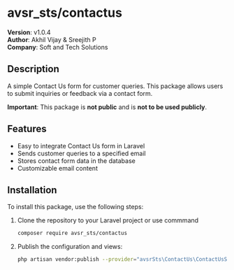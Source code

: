 # avsr_sts/contactus

**Version**: v1.0.4  
**Author**: Akhil Vijay & Sreejith P  
**Company**: Soft and Tech Solutions  

## Description
A simple Contact Us form for customer queries. This package allows users to submit inquiries or feedback via a contact form. 

**Important**: This package is **not public** and is **not to be used publicly**.

## Features
- Easy to integrate Contact Us form in Laravel
- Sends customer queries to a specified email
- Stores contact form data in the database
- Customizable email content

## Installation
To install this package, use the following steps:

1. Clone the repository to your Laravel project or use commmand

    ```bash
    composer require avsr_sts/contactus
2. Publish the configuration and views:

   ```bash
   php artisan vendor:publish --provider="avsrSts\ContactUs\ContactUsServiceProvider"
